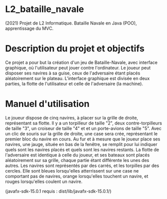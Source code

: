 # L2_bataille_navale
(2021) Projet de L2 Informatique. Bataille Navale en Java (POO), apprentissage du MVC. 

# Description du projet et objectifs
Ce projet a pour but la création d'un jeu de Bataille-Navale, avec interface graphique, où l'utilisateur peut jouer contre l'ordinateur. 
Le joueur peut disposer ses navires à sa guise, ceux de l'adversaire étant placés aléatoirement sur le plateau. 
L'interface graphique est divisée en deux parties, la flotte de l'utilisateur et celle de l'adversaire (la machine).

# Manuel d'utilisation
Le joueur dispose de cinq navires, à placer sur la grille de droite, représentant sa flotte. Il y a
un torpilleur de taille "2", deux contre-torpilleurs de taille "3", un croiseur de taille "4" et et un
porte-avions de taille "5". Avec un clic de souris sur la grille de droite, une case sera crée, représentant
le premier bloc du navire en cours. Au fur et à mesure que le joueur place ses navires, une jauge,
située en bas de la fenêtre, se remplit pour lui indiquer quels sont les navires placés et quels sont les
navires restants.
La flotte de l'adversaire est identique à celle du joueur, et ses bateaux sont placés aléatoirement sur
sa grille, chaque partie étant différente les unes des autres. Les navires sont représentés par des carrés,
et les torpilles par des cercles. Elle sont bleues lorsqu'elles atterrissent sur une case ne comportant
pas de navires, orange lorsqu'elles touchent un navire, et rouges lorsqu'elles coulent un navire.


(javafx-sdk-15.0.1 requis : dist/lib/javafx-sdk-15.0.1/)
